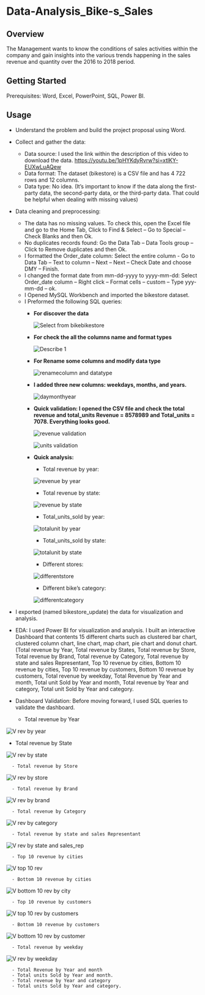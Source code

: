 # Data-Analysis_Bike-s_Sales 
## Overview
The Management wants to know the conditions of sales activities within the company and gain insights into the various trends happening in the sales revenue and quantity over the 2016 to 2018 period.
## Getting Started
Prerequisites: Word, Excel, PowerPoint, SQL, Power BI.
## Usage
+ Understand the problem and build the project proposal using Word.
  
+ Collect and gather the data: 
  -	Data source: I used the link within the description of this video to download the data. https://youtu.be/1pHYKdyRvrw?si=xtlKY-EUXwLuAQew
  -	Data format: The dataset (bikestore) is a CSV file and has 4 722 rows and 12 columns.
  -	Data type: No idea. (It’s important to know if the data along the first-party data, the second-party data, or the third-party data. That could be helpful when dealing with missing values)
    
+ Data cleaning and preprocessing:
  -	The data has no missing values. To check this, open the Excel file and go to the Home Tab, Click to Find & Select – Go to Special – Check Blanks and then Ok.
  -	No duplicates records found: Go the Data Tab – Data Tools group – Click to Remove duplicates and then Ok.
  -	I formatted the Order_date column: Select the entire column - Go to Data Tab – Text to column – Next – Next – Check Date and choose DMY – Finish.
  -	I changed the format date from mm-dd-yyyy to yyyy-mm-dd: Select Order_date column – Right click – Format cells – custom – Type yyy-mm-dd – ok.
  -	I Opened MySQL Workbench and imported the bikestore dataset.
  -	I Preformed the following SQL queries:
     * __For discover the data__
       
       ![Select from bikebikestore](https://github.com/RobesGael/Data-Analysis_Bike-s_Sales/assets/155399653/f1f45746-2047-46d0-90c2-ce75ca1291d7)

    * __For check the all the columns name and format types__
 
      ![Describe 1](https://github.com/RobesGael/Data-Analysis_Bike-s_Sales/assets/155399653/6636c806-89fe-4159-8305-7ba3918aa2a8)

    * __For Rename some columns and modify data type__
 
      ![renamecolumn and datatype](https://github.com/RobesGael/Data-Analysis_Bike-s_Sales/assets/155399653/ee3bc7ce-8109-4e28-aa1b-698a8a6f0d12)
      
   	* __I added three new columns: weekdays, months, and years.__
 
      ![daymonthyear](https://github.com/RobesGael/Data-Analysis_Bike-s_Sales/assets/155399653/9451a35a-78c5-4d37-a31e-d2f19fe79856)

    * __Quick validation: I opened the CSV file and check the total revenue and total_units Revenue = 8578989 and Total_units = 7078. Everything looks good.__
 
      ![revenue validation](https://github.com/RobesGael/Data-Analysis_Bike-s_Sales/assets/155399653/4e49173e-547f-45a3-be2a-360cc8fad232)
 
      ![units validation](https://github.com/RobesGael/Data-Analysis_Bike-s_Sales/assets/155399653/a5de228f-fb98-45e6-8c7b-d0668a1e9d21)
      
    * __Quick analysis:__
       -	Total revenue by year:
   
         ![revenue by year](https://github.com/RobesGael/Data-Analysis_Bike-s_Sales/assets/155399653/67757aca-0730-44d9-b7c9-64ec335aa54e)

       -	Total revenue by state:
   
         ![revenue by state](https://github.com/RobesGael/Data-Analysis_Bike-s_Sales/assets/155399653/b8672c55-139b-4ebe-a583-4ffbe943f242)

       -	Total_units_sold by year:
   
         ![totalunit by year](https://github.com/RobesGael/Data-Analysis_Bike-s_Sales/assets/155399653/fde75f0f-334e-42e0-844b-524ff554dfcf)

       -	Total_units_sold by state:
   
         ![totalunit by state](https://github.com/RobesGael/Data-Analysis_Bike-s_Sales/assets/155399653/2fd8643e-edd0-4297-8d12-805f052d6916)
      
       -	Different stores:
   
         ![differentstore](https://github.com/RobesGael/Data-Analysis_Bike-s_Sales/assets/155399653/9eefa2c9-eeb8-4fa9-964c-24183d66a983)

       -	Different bike’s category:

         ![differentcategory](https://github.com/RobesGael/Data-Analysis_Bike-s_Sales/assets/155399653/0d18c344-d033-4547-8a1a-dd1d5956c625)
 
         
+ I exported (named bikestore_update) the data for visualization and analysis.





+ EDA: 
I used Power BI for visualization and analysis. I built an interactive Dashboard that contents 15 different charts such as clustered bar chart, clustered column chart, line chart, map chart, pie chart and donut chart. (Total revenue by Year, Total revenue by States, Total revenue by Store, Total revenue by Brand, Total revenue by Category, Total revenue by state and sales Representant, Top 10 revenue by cities, Bottom 10 revenue by cities, Top 10 revenue by customers, Bottom 10 revenue by customers, Total revenue by weekday, Total Revenue by Year and month, Total unit Sold by Year and month, Total revenue by Year and category, Total unit Sold by Year and category. 

+ Dashboard Validation:
Before moving forward, I used SQL queries to validate the dashboard.
  - Total revenue by Year

![V rev by year](https://github.com/RobesGael/Data-Analysis_Bike-s_Sales/assets/155399653/9ce5f871-7e73-4c01-90ff-9e9abc1e97d6)

  - Total revenue by State
    
![V rev by state](https://github.com/RobesGael/Data-Analysis_Bike-s_Sales/assets/155399653/a374ebea-d550-48ee-95e6-2cb805324a4e)

      - Total revenue by Store

![V rev by store](https://github.com/RobesGael/Data-Analysis_Bike-s_Sales/assets/155399653/8d64d9c1-97aa-44f8-acc5-aadf612936bb)

      -	Total revenue by Brand
      
![V rev by brand](https://github.com/RobesGael/Data-Analysis_Bike-s_Sales/assets/155399653/6e13fa09-71d3-4d02-8799-8af30c5923b6)

      -	Total revenue by Category

![V rev by category](https://github.com/RobesGael/Data-Analysis_Bike-s_Sales/assets/155399653/c2d1b195-9095-4e5f-aa95-01a05749c44d)

      -	Total revenue by state and sales Representant

![V rev by state and sales_rep](https://github.com/RobesGael/Data-Analysis_Bike-s_Sales/assets/155399653/452f20bc-c789-4bc4-ad89-3a33aed6e777)

      -	Top 10 revenue by cities

![V top 10 rev](https://github.com/RobesGael/Data-Analysis_Bike-s_Sales/assets/155399653/f1373fce-1f9e-4b6a-a9f1-57b98df632e5)

      -	Bottom 10 revenue by cities

![V bottom 10 rev by city](https://github.com/RobesGael/Data-Analysis_Bike-s_Sales/assets/155399653/860700ff-ea91-40f4-9cf8-7a74f92651a9)

      -	Top 10 revenue by customers

  ![V top 10 rev by customers](https://github.com/RobesGael/Data-Analysis_Bike-s_Sales/assets/155399653/c5dce5e2-5039-468c-b1bd-c1af1ac1259a)

      -	Bottom 10 revenue by customers

  ![V bottom 10 rev by customer](https://github.com/RobesGael/Data-Analysis_Bike-s_Sales/assets/155399653/6390361c-6c7d-414c-8eb0-4990e6b8bbfd)
  
      -	Total revenue by weekday

  ![V rev by weekday](https://github.com/RobesGael/Data-Analysis_Bike-s_Sales/assets/155399653/a8345cf5-77dc-43b9-a98a-e2327e4bcc2b)
  
      -	Total Revenue by Year and month
      - Total units Sold by Year and month.
      -	Total revenue by Year and category
      -	Total units Sold by Year and category.

